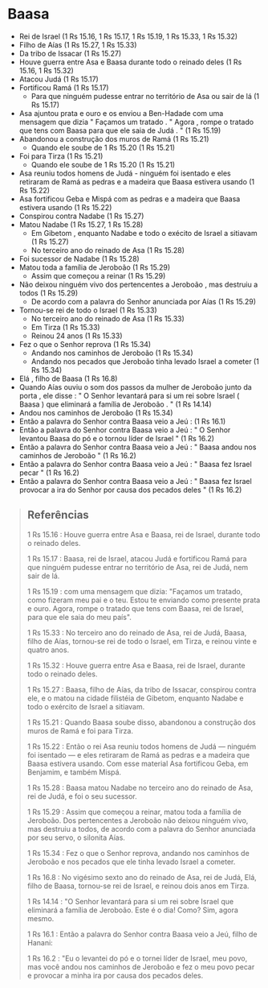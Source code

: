 # Baasa
- Rei de Israel (1 Rs 15.16, 1 Rs 15.17, 1 Rs 15.19, 1 Rs 15.33, 1 Rs 15.32)
- Filho de Aías (1 Rs 15.27, 1 Rs 15.33)
- Da tribo de Issacar (1 Rs 15.27)
- Houve guerra entre Asa e Baasa durante todo o reinado deles (1 Rs 15.16, 1 Rs 15.32)
- Atacou Judá (1 Rs 15.17)
- Fortificou Ramá (1 Rs 15.17)
  - Para que ninguém pudesse entrar no território de Asa ou sair de lá (1 Rs 15.17)
- Asa ajuntou prata e ouro e os enviou a Ben-Hadade com uma mensagem que dizia " Façamos um tratado . " Agora , rompe o tratado que tens com Baasa para que ele saia de Judá . " (1 Rs 15.19)
- Abandonou a construção dos muros de Ramá (1 Rs 15.21)
  - Quando ele soube de 1 Rs 15.20 (1 Rs 15.21)
- Foi para Tirza (1 Rs 15.21)
  - Quando ele soube de 1 Rs 15.20 (1 Rs 15.21)
- Asa reuniu todos homens de Judá - ninguém foi isentado e eles retiraram de Ramá as pedras e a madeira que Baasa estivera usando (1 Rs 15.22)
- Asa fortificou Geba e Mispá com as pedras e a madeira que Baasa estivera usando (1 Rs 15.22)
- Conspirou contra Nadabe (1 Rs 15.27)
- Matou Nadabe (1 Rs 15.27, 1 Rs 15.28)
  - Em Gibetom , enquanto Nadabe e todo o exécito de Israel a sitiavam (1 Rs 15.27)
  - No terceiro ano do reinado de Asa (1 Rs 15.28)
- Foi sucessor de Nadabe (1 Rs 15.28)
- Matou toda a família de Jeroboão (1 Rs 15.29)
  - Assim que começou a reinar (1 Rs 15.29)
- Não deixou ninguém vivo dos pertencentes a Jeroboão , mas destruiu a todos (1 Rs 15.29)
  - De acordo com a palavra do Senhor anunciada por Aías (1 Rs 15.29)
- Tornou-se rei de todo o Israel (1 Rs 15.33)
  - No terceiro ano do reinado de Asa (1 Rs 15.33)
  - Em Tirza (1 Rs 15.33)
  - Reinou 24 anos (1 Rs 15.33)
- Fez o que o Senhor reprova (1 Rs 15.34)
  - Andando nos caminhos de Jeroboão (1 Rs 15.34)
  - Andando nos pecados que Jeroboão tinha levado Israel a cometer (1 Rs 15.34)
- Elá , filho de Baasa (1 Rs 16.8)
- Quando Aías ouviu o som dos passos da mulher de Jeroboão junto da porta , ele disse : " O Senhor levantará para si um rei sobre Israel ( Baasa ) que eliminará a família de Jeroboão . " (1 Rs 14.14)
- Andou nos caminhos de Jeroboão (1 Rs 15.34)
- Então a palavra do Senhor contra Baasa veio a Jeú : (1 Rs 16.1)
- Então a palavra do Senhor contra Baasa veio a Jeú : " O Senhor levantou Baasa do pó e o tornou líder de Israel " (1 Rs 16.2)
- Então a palavra do Senhor contra Baasa veio a Jeú : " Baasa andou nos caminhos de Jeroboão " (1 Rs 16.2)
- Então a palavra do Senhor contra Baasa veio a Jeú : " Baasa fez Israel pecar " (1 Rs 16.2)
- Então a palavra do Senhor contra Baasa veio a Jeú : " Baasa fez Israel provocar a ira do Senhor por causa dos pecados deles " (1 Rs 16.2)

> ## Referências
> 1 Rs 15.16 : Houve guerra entre Asa e Baasa, rei de Israel, durante todo o reinado deles.
>
> 1 Rs 15.17 : Baasa, rei de Israel, atacou Judá e fortificou Ramá para que ninguém pudesse entrar no território de Asa, rei de Judá, nem sair de lá.
>
> 1 Rs 15.19 : com uma mensagem que dizia: "Façamos um tratado, como fizeram meu pai e o teu. Estou te enviando como presente prata e ouro. Agora, rompe o tratado que tens com Baasa, rei de Israel, para que ele saia do meu país".
>
> 1 Rs 15.33 : No terceiro ano do reinado de Asa, rei de Judá, Baasa, filho de Aías, tornou-se rei de todo o Israel, em Tirza, e reinou vinte e quatro anos.
>
> 1 Rs 15.32 : Houve guerra entre Asa e Baasa, rei de Israel, durante todo o reinado deles.
>
> 1 Rs 15.27 : Baasa, filho de Aías, da tribo de Issacar, conspirou contra ele, e o matou na cidade filistéia de Gibetom, enquanto Nadabe e todo o exército de Israel a sitiavam.
>
> 1 Rs 15.21 : Quando Baasa soube disso, abandonou a construção dos muros de Ramá e foi para Tirza.
>
> 1 Rs 15.22 : Então o rei Asa reuniu todos homens de Judá — ninguém foi isentado — e eles retiraram de Ramá as pedras e a madeira que Baasa estivera usando. Com esse material Asa fortificou Geba, em Benjamim, e também Mispá.
>
> 1 Rs 15.28 : Baasa matou Nadabe no terceiro ano do reinado de Asa, rei de Judá, e foi o seu sucessor.
>
> 1 Rs 15.29 : Assim que começou a reinar, matou toda a família de Jeroboão. Dos pertencentes a Jeroboão não deixou ninguém vivo, mas destruiu a todos, de acordo com a palavra do Senhor anunciada por seu servo, o silonita Aías.
>
> 1 Rs 15.34 : Fez o que o Senhor reprova, andando nos caminhos de Jeroboão e nos pecados que ele tinha levado Israel a cometer.
>
> 1 Rs 16.8 : No vigésimo sexto ano do reinado de Asa, rei de Judá, Elá, filho de Baasa, tornou-se rei de Israel, e reinou dois anos em Tirza.
>
> 1 Rs 14.14 : "O Senhor levantará para si um rei sobre Israel que eliminará a família de Jeroboão. Este é o dia! Como? Sim, agora mesmo.
>
> 1 Rs 16.1 : Então a palavra do Senhor contra Baasa veio a Jeú, filho de Hanani:
>
> 1 Rs 16.2 : "Eu o levantei do pó e o tornei líder de Israel, meu povo, mas você andou nos caminhos de Jeroboão e fez o meu povo pecar e provocar a minha ira por causa dos pecados deles.